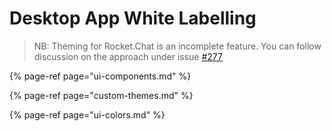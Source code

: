 # Desktop App White Labelling

> NB: Theming for Rocket.Chat is an incomplete feature. You can follow discussion on the approach under issue [\#277](https://github.com/RocketChat/Rocket.Chat/issues/277)

{% page-ref page="ui-components.md" %}

{% page-ref page="custom-themes.md" %}

{% page-ref page="ui-colors.md" %}





